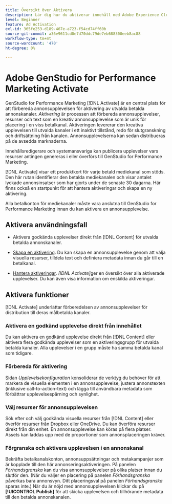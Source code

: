```yaml
---
title: Översikt över Aktivera
description: Lär dig hur du aktiverar innehåll med Adobe Experience Cloud och tredjepartsprogram.
level: Beginner
feature: Ad Activation
exl-id: 365fe253-d189-467e-a723-f54cd74ff60b
source-git-commit: a36e9611cd0e7d70ddc79de7eb688300eeb8ac88
workflow-type: tm+mt
source-wordcount: '470'
ht-degree: 0%

---
```


# Adobe GenStudio for Performance Marketing Activate

GenStudio for Performance Marketing [!DNL Activate] är en central plats för att förbereda annonsupplevelsen för aktivering av utvalda betalda annonskanaler. _Aktivering_ är processen att förbereda annonsupplevelser, resurser och text som en kreativ annonsupplevelse som är unik för placering i en viss betalkanal. Aktiveringen levererar den kreativa upplevelsen till utvalda kanaler i ett inaktivt tillstånd, redo för slutgranskning och driftsättning från kanalen. Annonsupplevelserna kan sedan distribueras på de avsedda marknaderna.

Innehållsredigerare och systemansvariga kan publicera upplevelser vars resurser antingen genereras i eller överförs till GenStudio for Performance Marketing.

[!DNL Activate] visar ett produktkort för varje betald mediekanal som stöds. Den här rutan identifierar den betalda mediekanalen och visar antalet lyckade annonsinsatser som har gjorts under de senaste 30 dagarna. Här finns också en startpunkt för att hantera aktiveringar och skapa en ny aktivering.

Alla betalkonton för mediekanaler måste vara anslutna till GenStudio for Performance Marketing innan du kan aktivera en annonsupplevelse.

## Aktivera användningsfall

* Aktivera godkända upplevelser direkt från [!DNL Content] för utvalda betalda annonskanaler.

* [Skapa en aktivering](create-activation.md). Du kan skapa en annonsupplevelse genom att välja visuella resurser, tilldela text och definiera metadata innan du går till en betalkanal.

* [Hantera aktiveringar](manage-activations.md). _[!DNL Activate]_&#x200B;ger en översikt över alla aktiverade upplevelser. Du kan även visa information om enskilda aktiveringar.

## Aktivera funktioner

[!DNL Activate] underlättar förberedelsen av annonsupplevelser för distribution till deras målbetalda kanaler.

### Aktivera en godkänd upplevelse direkt från innehållet

Du kan aktivera en godkänd upplevelse direkt från [!DNL Content] eller aktivera flera godkända upplevelser som en aktiveringsgrupp för utvalda betalda kanaler. Alla upplevelser i en grupp måste ha samma betalda kanal som tidigare.

### Förbereda för aktivering

Sidan _Upplevelsekonfiguration_ konsoliderar de verktyg du behöver för att markera de visuella elementen i en annonsupplevelse, justera annonstexten (inklusive call-to-action-text) och lägga till användbara metadata som förbättrar upplevelsespårning och synlighet.

### Välj resurser för annonsupplevelsen

Sök efter och välj godkända visuella resurser från [!DNL Content] eller överför resurser från Dropbox eller OneDrive. Du kan överföra resurser direkt från din enhet. En annonsupplevelse kan köras på flera platser. Assets kan laddas upp med de proportioner som annonsplaceringen kräver.

### Förgranska och aktivera upplevelsen i en annonskanal

Bekräfta betalkanalskonton, annonsuppsättningar och metakampanjer som är kopplade till den här annonseringsaktiveringen. På panelen _Förhandsgranska_ kan du visa annonsupplevelser på olika platser innan du slutför den. (När du väljer en placering på panelen _Förhandsgranska_ påverkas bara annonsvyn. Ditt placeringsval på panelen _Förhandsgranska_ sparas inte.) När du är nöjd med annonsupplevelsen klickar du på **[!UICONTROL Publish]** för att skicka upplevelsen och tillhörande metadata till den betalda annonskanalen.
